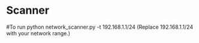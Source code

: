 # Scanner
#To run
python network_scanner.py -t 192.168.1.1/24
(Replace 192.168.1.1/24 with your network range.)
